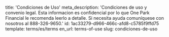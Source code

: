 title: 'Condiciones de Uso'
meta_description: 'Condiciones de uso y convenio legal. Esta informacion es confidencial por lo que One Park Financial le recomenda leerlo a detalle. Si necesita ayuda comuníquese con nosotros al 888-326-9650.'
id: 1ac33279-d966-466c-afd8-c5785f9ffd75
template: terms/es/terms
en_url: terms-of-use
slug: condiciones-de-uso
